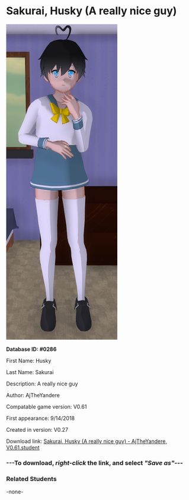 # Sakurai, Husky (A really nice guy)

<img src="../../Files/Images/Sakurai, Husky (A really nice guy).png" title="Sakurai, Husky (A really nice guy) - AjTheYandere, V0.61">

**Database ID: #0286**

First Name: Husky

Last Name: Sakurai

Description: A really nice guy

Author: AjTheYandere

Compatable game version: V0.61

First appearance: 9/14/2018

Created in version: V0.27

Download link: <a href="https://raw.githubusercontent.com/Arbiter1223/Daigaku-Gurashi-Custom-Students/master/Files/Student%20Files/Sakurai%2C%20Husky%20(A%20really%20nice%20guy)%20-%20AjTheYandere%2C%20V0.61.student">Sakurai, Husky (A really nice guy) - AjTheYandere, V0.61.student</a>

### ---**To download, _right-click_ the link, and select _"Save as"_**---

### Related Students

-none-

